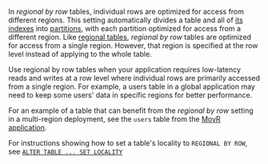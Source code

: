 In _regional by row_ tables, individual rows are optimized for access from different regions. This setting automatically divides a table and all of [its indexes](multiregion-overview.html#indexes-on-regional-by-row-tables) into [partitions](partitioning.html), with each partition optimized for access from a different region. Like [regional tables](multiregion-overview.html#regional-tables), _regional by row_ tables are optimized for access from a single region. However, that region is specified at the row level instead of applying to the whole table.

Use regional by row tables when your application requires low-latency reads and writes at a row level where individual rows are primarily accessed from a single region. For example, a users table in a global application may need to keep some users' data in specific regions for better performance.

For an example of a table that can benefit from the _regional by row_ setting in a multi-region deployment, see the `users` table from the [MovR application](movr.html).

For instructions showing how to set a table's locality to `REGIONAL BY ROW`, see [`ALTER TABLE ... SET LOCALITY`](set-locality.html#regional-by-row)
